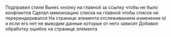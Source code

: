 Подправил стили
Вынес кнопку на главной за ссылку чтобы не было конфликтов
Сделал мемоизацию списка на главной чтобы список не перерендеривался
На странице элемента отслеживанием изменение id и если его нет не выводим данные которые от него зависят
Добавил обработку ошибок на странице элемента